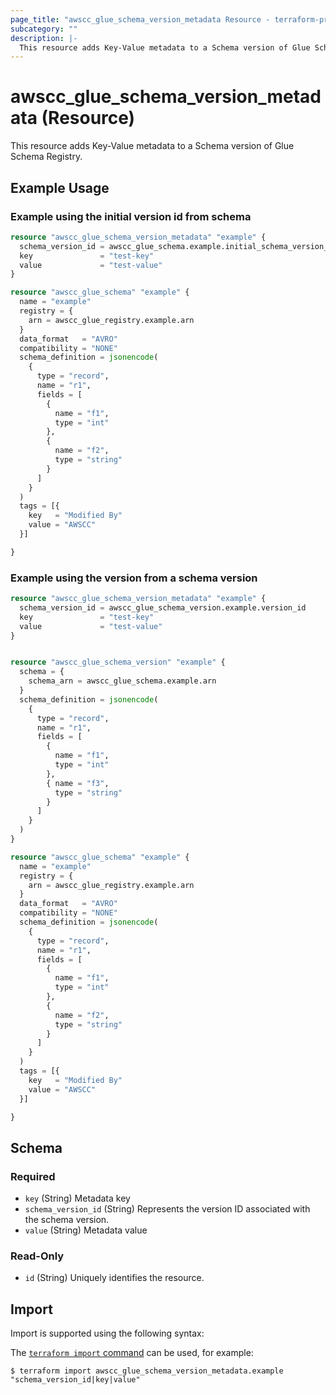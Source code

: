 ```yaml
---
page_title: "awscc_glue_schema_version_metadata Resource - terraform-provider-awscc"
subcategory: ""
description: |-
  This resource adds Key-Value metadata to a Schema version of Glue Schema Registry.
---
```


# awscc_glue_schema_version_metadata (Resource)

This resource adds Key-Value metadata to a Schema version of Glue Schema Registry.

## Example Usage

### Example using the initial version id from schema

```terraform
resource "awscc_glue_schema_version_metadata" "example" {
  schema_version_id = awscc_glue_schema.example.initial_schema_version_id
  key               = "test-key"
  value             = "test-value"
}

resource "awscc_glue_schema" "example" {
  name = "example"
  registry = {
    arn = awscc_glue_registry.example.arn
  }
  data_format   = "AVRO"
  compatibility = "NONE"
  schema_definition = jsonencode(
    {
      type = "record",
      name = "r1",
      fields = [
        {
          name = "f1",
          type = "int"
        },
        {
          name = "f2",
          type = "string"
        }
      ]
    }
  )
  tags = [{
    key   = "Modified By"
    value = "AWSCC"
  }]

}
```

### Example using the version from a schema version

```terraform
resource "awscc_glue_schema_version_metadata" "example" {
  schema_version_id = awscc_glue_schema_version.example.version_id
  key               = "test-key"
  value             = "test-value"
}


resource "awscc_glue_schema_version" "example" {
  schema = {
    schema_arn = awscc_glue_schema.example.arn
  }
  schema_definition = jsonencode(
    {
      type = "record",
      name = "r1",
      fields = [
        {
          name = "f1",
          type = "int"
        },
        { name = "f3",
          type = "string"
        }
      ]
    }
  )
}

resource "awscc_glue_schema" "example" {
  name = "example"
  registry = {
    arn = awscc_glue_registry.example.arn
  }
  data_format   = "AVRO"
  compatibility = "NONE"
  schema_definition = jsonencode(
    {
      type = "record",
      name = "r1",
      fields = [
        {
          name = "f1",
          type = "int"
        },
        {
          name = "f2",
          type = "string"
        }
      ]
    }
  )
  tags = [{
    key   = "Modified By"
    value = "AWSCC"
  }]

}
```

<!-- schema generated by tfplugindocs -->
## Schema

### Required

- `key` (String) Metadata key
- `schema_version_id` (String) Represents the version ID associated with the schema version.
- `value` (String) Metadata value

### Read-Only

- `id` (String) Uniquely identifies the resource.

## Import

Import is supported using the following syntax:

The [`terraform import` command](https://developer.hashicorp.com/terraform/cli/commands/import) can be used, for example:

```shell
$ terraform import awscc_glue_schema_version_metadata.example "schema_version_id|key|value"
```